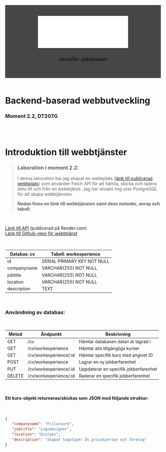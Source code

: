 <div align="center" style="background-color: #464646; padding: 2.5em;">
<img src="src/images/logo_jeja.svg">
<br>

### Jennifer Jakobsson
</div>
<br>

# Backend-baserad webbutveckling
### Moment 2.2, DT207G

<br>
<br>

# Introduktion till webbtjänster

>### Laboration i moment 2.2:
>I denna laboration har jag skapat en webbplats ([länk till publicerad webbplats](https://jeja2306-dt207g-moment2.netlify.app/)) som använder Fetch API för att hämta, skicka och radera data till och från en webbtjänst. Jag har använt mig utav PostgreSQL för att skapa webbtjänsten. 
>
><b>Nedan finns en länk till webbtjänsten samt dess metoder, anrop och tabell:</b>

<br>

[Länk till API](https://jeja2306-dt207g-moment2-1.onrender.com/cv/workexperience) (publicerad på Render.com)
<br>
[Länk till Github-repo för webbtjänst](https://github.com/jenniferchristine/jeja2306-dt207g-moment2.1.git)

<br>

| Databas: cv | Tabell: workexperience |
|-----------------|-----------------|
| id | SERIAL PRIMARY KEY NOT NULL |
| companyname | VARCHAR(255) NOT NULL |
| jobtitle | VARCHAR(255) NOT NULL |
| location | VARCHAR(255) NOT NULL |
| description | TEXT |

<br>

### Användning av databas:

<br>

| Metod | Ändpunkt | Beskrivning |
|-----------------|-----------------|-----------------|
| GET | /cv | Hämtar databasen datan är lagrad i |
| GET | /cv/workexperience | Hämtar alla tillgängliga kurser |
| GET | /cv/workexperience/:id | Hämtar specifik kurs med angivet ID |
| POST | /cv/workexperience | Lagrar en ny jobberfarenhet |
| PUT | /cv/workexperience/:id | Uppdaterar en specifik jobberfarenhet |
| DELETE | /cv/workexperience/:id | Raderar en specifik jobberfarenhet |

<br>

#### Ett kurs-objekt returneras/skickas som JSON med följande struktur:

<br>

```json
{
   "companyname": "Frilansare",
   "jobtitle": "Logodesigner",
   "location": "Distans",
   "description": "Skapat logotyper åt privatperson och företag"
}
```